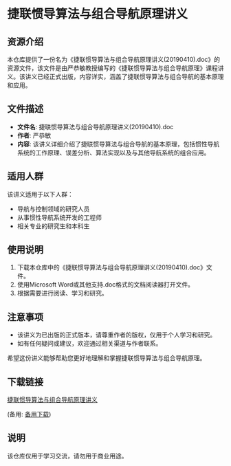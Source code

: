 # 捷联惯导算法与组合导航原理讲义

## 资源介绍

本仓库提供了一份名为《捷联惯导算法与组合导航原理讲义(20190410).doc》的资源文件，该文件是由严恭敏教授编写的《捷联惯导算法与组合导航原理》课程讲义。该讲义已经正式出版，内容详实，涵盖了捷联惯导算法与组合导航的基本原理和应用。

## 文件描述

- **文件名**: 捷联惯导算法与组合导航原理讲义(20190410).doc
- **作者**: 严恭敏
- **内容**: 该讲义详细介绍了捷联惯导算法与组合导航的基本原理，包括惯性导航系统的工作原理、误差分析、算法实现以及与其他导航系统的组合应用。

## 适用人群

该讲义适用于以下人群：

- 导航与控制领域的研究人员
- 从事惯性导航系统开发的工程师
- 相关专业的研究生和本科生

## 使用说明

1. 下载本仓库中的《捷联惯导算法与组合导航原理讲义(20190410).doc》文件。
2. 使用Microsoft Word或其他支持.doc格式的文档阅读器打开文件。
3. 根据需要进行阅读、学习和研究。

## 注意事项

- 该讲义为已出版的正式版本，请尊重作者的版权，仅用于个人学习和研究。
- 如有任何疑问或建议，欢迎通过相关渠道与作者联系。

希望这份讲义能够帮助您更好地理解和掌握捷联惯导算法与组合导航原理。

## 下载链接
[捷联惯导算法与组合导航原理讲义](https://pan.quark.cn/s/844448ff043e) 

(备用: [备用下载](https://pan.baidu.com/s/1UBWuiUYllhSdYmZgf8SAgQ?pwd=1234))

## 说明

该仓库仅用于学习交流，请勿用于商业用途。
